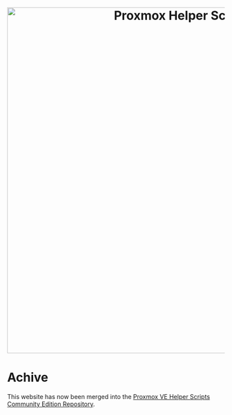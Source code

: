 <h1 align="center">
  <a href="https://proxmoxve-scripts.com" target="_blank"><img src="https://proxmoxve-scripts.com/defaultimg.png" alt="Proxmox Helper Scripts" width="800"></a>
</h1>

# Achive
This website has now been merged into the [Proxmox VE Helper Scripts Community Edition Repository](https://github.com/community-scripts/ProxmoxVE). 
